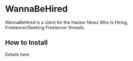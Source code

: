 # WannaBeHired

WannaBeHired is a client for the Hacker News Who Is Hiring, Freelancer/Seeking Freelancer threads.

## How to Install

Details here
